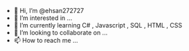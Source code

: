- 👋 Hi, I’m @ehsan272727
- 👀 I’m interested in ...
- 🌱 I’m currently learning C# , Javascript , SQL , HTML , CSS
- 💞️ I’m looking to collaborate on ...
- 📫 How to reach me ...

<!---
ehsan272727/ehsan272727 is a ✨ special ✨ repository because its `README.md` (this file) appears on your GitHub profile.
You can click the Preview link to take a look at your changes.
--->
